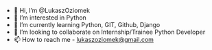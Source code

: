 - 👋 Hi, I’m @LukaszOziomek
- 👀 I’m interested in Python
- 🌱 I’m currently learning Python, GIT, Github, Django
- 💞️ I’m looking to collaborate on Internship/Trainee Python Developer
- 📫 How to reach me - lukaszoziomek@gmail.com

<!---
LukaszOziomek/LukaszOziomek is a ✨ special ✨ repository because its `README.md` (this file) appears on your GitHub profile.
You can click the Preview link to take a look at your changes.
--->
